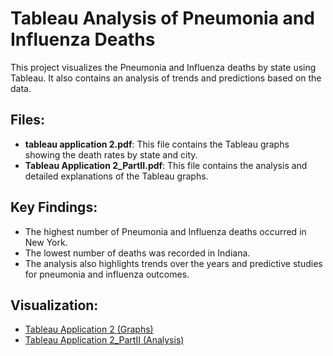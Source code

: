 # Tableau Analysis of Pneumonia and Influenza Deaths

This project visualizes the Pneumonia and Influenza deaths by state using Tableau. It also contains an analysis of trends and predictions based on the data.

## Files:
- **tableau application 2.pdf**: This file contains the Tableau graphs showing the death rates by state and city.
- **Tableau Application 2_PartII.pdf**: This file contains the analysis and detailed explanations of the Tableau graphs.

## Key Findings:
- The highest number of Pneumonia and Influenza deaths occurred in New York.
- The lowest number of deaths was recorded in Indiana.
- The analysis also highlights trends over the years and predictive studies for pneumonia and influenza outcomes.

## Visualization:
- [Tableau Application 2 (Graphs)](https://github.com/Sh0hidul/Tableau-Influenza-Pneumonia-Analysis/blob/main/tableau%20application%202.pdf)
- [Tableau Application 2_PartII (Analysis)](https://github.com/Sh0hidul/Tableau-Influenza-Pneumonia-Analysis/blob/main/Tableau%20Application%202_PartII.pdf)


